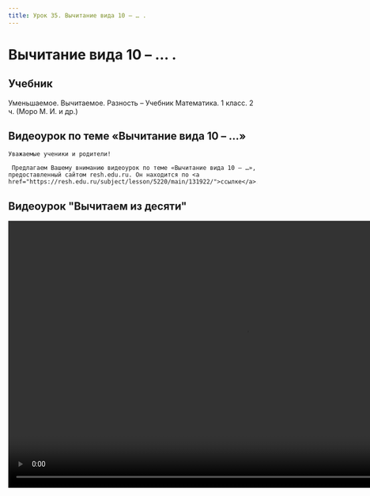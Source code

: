 ```yaml
---
title: Урок 35. Вычитание вида 10 – … .
---
```


# Вычитание вида 10 – … .

## Учебник

Уменьшаемое. Вычитаемое. Разность – Учебник Математика. 1 класс. 2 ч. (Моро М. И. и др.)

## Видеоурок по теме «Вычитание вида 10 – …»

<p>
	Уважаемые ученики и родители!  
</p>
<p>
	 Предлагаем Вашему вниманию видеоурок по теме «Вычитание вида 10 – …», предоставленный сайтом resh.edu.ru. Он находится по <a href="https://resh.edu.ru/subject/lesson/5220/main/131922/">ссылке</a>.
</p>

## Видеоурок	"Вычитаем из десяти"


<video width="960" height="540" controls>
  <source src="https://vod-progressive.akamaized.net/exp=1667466158~acl=%2Fvimeo-prod-skyfire-std-us%2F01%2F604%2F23%2F578023078%2F2730190809.mp4~hmac=d7145711a77d0f11bb6b0893e4260b31bbc4fafefab1b0cc707485ea4ba2fa70/vimeo-prod-skyfire-std-us/01/604/23/578023078/2730190809.mp4" type="video/mp4">
Your browser does not support the video tag.
</video>
